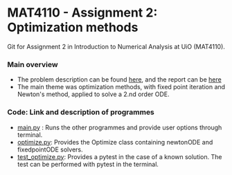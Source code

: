 
# MAT4110 - Assignment 2: Optimization methods
Git for Assignment 2 in Introduction to Numerical Analysis at UiO (MAT4110).

### Main overview
* The problem description can be found [here](https://github.com/lasse-steinnes/MAT4110/blob/master/Assignment2/Report/mat4110oblig2.pdf), and the report can be 
  [here](https://github.com/lasse-steinnes/MAT4110/blob/master/Assignment2/Report/MAT4110_assignment2_Steinnes2020.pdf)
* The main theme was optimization methods, with fixed point iteration and Newton's method, applied to solve a 2.nd order ODE.

### Code: Link and description of programmes
- [main.py](https://github.com/lasse-steinnes/MAT4110/blob/master/Assignment2/main.py) : Runs the other programmes and provide user options through terminal.
- [optimize.py](https://github.com/lasse-steinnes/MAT4110/blob/master/Assignment2/optimize.py): Provides the Optimize class containing newtonODE and fixedpointODE   solvers.
- [test_optimize.py](https://github.com/lasse-steinnes/MAT4110/blob/master/Assignment2/test_optimize.py): Provides a pytest in the case of a known solution. The test can be performed with pytest in the terminal.
